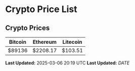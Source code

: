 # Crypto Price List

## Crypto Prices
| Bitcoin | Ethereum | Litecoin |
| ------- | -------- | -------- |
| $89136 | $2208.17 | $103.51 |
**Last Updated:** 2025-03-06 20:19 UTC
**Last Updated:** $DATE$
